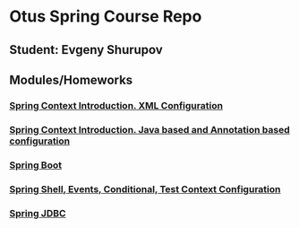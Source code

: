 # Otus Spring Course Repo

## Student: Evgeny Shurupov

## Modules/Homeworks

### [Spring Context Introduction. XML Configuration](01-introduction-xml-configuration)

### [Spring Context Introduction. Java based and Annotation based configuration](02-introduction-java-annotation-configuration)

### [Spring Boot](03-spring-boot)

### [Spring Shell, Events, Conditional, Test Context Configuration](05-spring-shell)

### [Spring JDBC](07-spring-jdbc)



